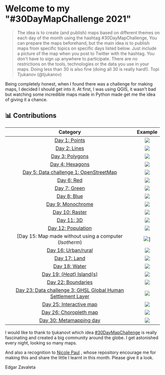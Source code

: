 # Welcome to my "#30DayMapChallenge 2021"

>The idea is to create (and publish) maps based on different themes on each day of the month using the hashtag #30DayMapChallenge, You can prepare the maps beforehand, but the main idea is to publish maps from specific topics on specific days listed below. Just include a picture of the map when you post to Twitter with the hashtag. You don't have to sign up anywhere to participate. There are no restrictions on the tools, technologies or the data you use in your maps. Doing less than 30 is also fine (doing all 30 is really hard!). 
>Topi Tjukanov (@tjukanov)

Being completely honest, when I found there was a challenge for making maps, I decided I should get into it. At first, I was using QGIS, it wasn't bad but watching some incredible maps made in Python made get me the idea of giving it a chance. 

## 📊 Contributions

| Category             |  Example |
:-------------------------:|:-------------------------:
[Day 1: Points]()  |  ![](maps/points.png)
[Day 2: Lines]()  |  ![](maps/points.jpg)
[Day 3: Polygons]()  |  ![](maps/Polygons.jpg)
[Day 4: Hexagons]()  |  ![](maps/Hexagons.jpg)
[Day 5: Data challenge 1: OpenStreetMap](files/DataChallenge1.ipynb)  |  ![](maps/DC_OSM.png)
[Day 6: Red]()  |  ![](maps/Red.png)
[Day 7: Green]()  |  ![](maps/Green.png)
[Day 8: Blue]()  |  ![](maps/Blue.png)
[Day 9: Monochrome](files/Monochrome.ipynb) |  ![](maps/mapa.png)
[Day 10: Raster](files/Raster.ipynb) |  ![](maps/Raster.png)
[Day 11: 3D](files/3D.ipynb)  |  ![](maps/Terreno_3D.png)
[Day 12: Population](files/Poblacion.ipynb)  |  ![](maps/Poblacion.png)
[Day 15: Map made without using a computer (*Isotherm*)  |  ![](maps/handmade.jpg)]
[Day 16: Urban/rural ](files/Urban&Rural.ipynb)  |  ![](maps/Urban&Rural.png)
[Day 17: Land ](files/Land.ipynb)  |  ![](maps/LandChina.png)
[Day 18: Water ](files/Water.ipynb)  |  ![](maps/Agua.png)
[Day 19: (*Heat*) Island(s) ](files/Islands.ipynb)  |  ![](maps/Islas.png)
[Day 22: Boundaries ](files/Boundaries.ipynb)  |  ![](maps/CDMX.png)
[Day 23: Data challenge 3: GHSL Global Human Settlement Layer ](files/DataChallenge3_GHSL.ipynb)  |  ![](maps/ZMVM_GHSL.png)
[Day 25: Interactive map ](files/Interactive.ipynb)  |  ![](maps/Interactive.png)
[Day 26: Choropleth map ](files/Chrolopleth.ipynb)  |  ![](maps/AV_CDMX.png)
[Day 30: Metamapping day](files/Chrolopleth.ipynb)  |  ![](maps/Metamap.gif)


I would like to thank to tjukanovt which idea [#30DayMapChallenge](https://github.com/tjukanovt/30DayMapChallenge) is really fascinating and created a big community around the globe. I get astonished every night, looking so many maps. 

And also a recognition to [Nicole Paul](https://github.com/nicolepaul/30-day-map-challenge) , whose repository encourage me for making this  and share the little I learnt in this month. Please give it a look. 

Edgar Zavaleta